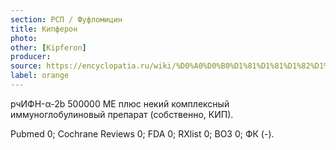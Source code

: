```yaml
---
section: РСП / Фуфломицин
title: Кипферон
photo:
other: [Kipferon]
producer:
source: https://encyclopatia.ru/wiki/%D0%A0%D0%B0%D1%81%D1%81%D1%82%D1%80%D0%B5%D0%BB%D1%8C%D0%BD%D1%8B%D0%B9_%D1%81%D0%BF%D0%B8%D1%81%D0%BE%D0%BA_%D0%BF%D1%80%D0%B5%D0%BF%D0%B0%D1%80%D0%B0%D1%82%D0%BE%D0%B2
label: orange
---
```


рчИФН-α-2b 500000 МЕ плюс некий комплексный иммуноглобулиновый препарат (собственно, КИП).

Pubmed 0; Cochrane Reviews 0; FDA 0; RXlist 0; ВОЗ 0; ФК (-).
